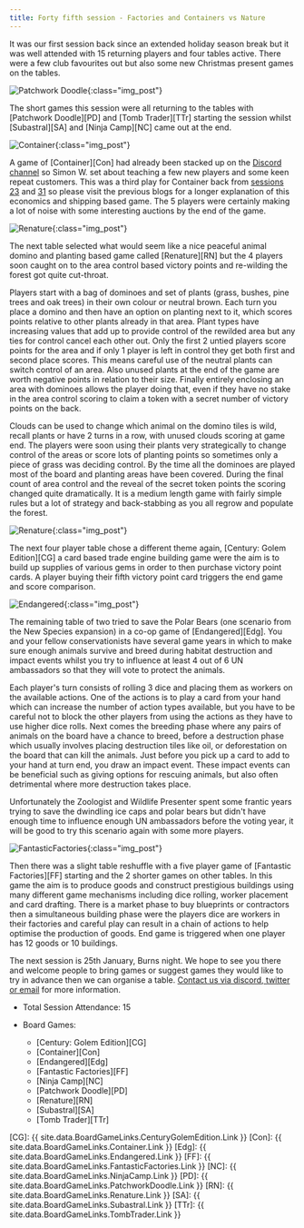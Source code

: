```yaml
---
title: Forty fifth session - Factories and Containers vs Nature
---
```


It was our first session back since an extended holiday season break but it was well attended with 15 returning players and four tables active. There were a few club favourites out but also some new Christmas present games on the tables.

![Patchwork Doodle](/images/posts/2023_01_11/PatchworkDoodle01.jpg "Patchwork Doodle"){:class="img_post"}

The short games this session were all returning to the tables with [Patchwork Doodle][PD] and [Tomb Trader][TTr] starting the session whilst [Subastral][SA] and [Ninja Camp][NC] came out at the end.

![Container](/images/posts/2023_01_11/Container01.jpg "Container"){:class="img_post"}

A game of [Container][Con] had already been stacked up on the [Discord channel][Contact] so Simon W. set about teaching a few new players and some keen repeat customers. This was a third play for Container back from [sessions 23][23] and [31][31] so please visit the previous blogs for a longer explanation of this economics and shipping based game. The 5 players were certainly making a lot of noise with some interesting auctions by the end of the game.

![Renature](/images/posts/2023_01_11/Renature01.jpg "Renature"){:class="img_post"}

The next table selected what would seem like a nice peaceful animal domino and planting based game called [Renature][RN] but the 4 players soon caught on to the area control based victory points and re-wilding the forest got quite cut-throat.

Players start with a bag of dominoes and set of plants (grass, bushes, pine trees and oak trees) in their own colour or neutral brown. Each turn you place a domino and then have an option on planting next to it, which scores points relative to other plants already in that area. Plant types have increasing values that add up to provide control of the rewilded area but any ties for control cancel each other out. Only the first 2 untied players score points for the area and if only 1 player is left in control they get both first and second place scores. This means careful use of the neutral plants can switch control of an area. Also unused plants at the end of the game are worth negative points in relation to their size. Finally entirely enclosing an area with dominoes allows the player doing that, even if they have no stake in the area control scoring to claim a token with a secret number of victory points on the back.

Clouds can be used to change which animal on the domino tiles is wild, recall plants or have 2 turns in a row, with unused clouds scoring at game end. The players were soon using their plants very strategically to change control of the areas or score lots of planting points so sometimes only a piece of grass was deciding control. By the time all the dominoes are played most of the board and planting areas have been covered. During the final count of area control and the reveal of the secret token points the scoring changed quite dramatically. It is a medium length game with fairly simple rules but a lot of strategy and back-stabbing as you all regrow and populate the forest.

![Renature](/images/posts/2023_01_11/Renature02.jpg "Renature"){:class="img_post"}

The next four player table chose a different theme again, [Century: Golem Edition][CG] a card based trade engine building game were the aim is to build up supplies of various gems in order to then purchase victory point cards. A player buying their fifth victory point card triggers the end game and score comparison.

![Endangered](/images/posts/2023_01_11/Endangered01.jpg "Endangered"){:class="img_post"}

The remaining table of two tried to save the Polar Bears (one scenario from the New Species expansion) in a co-op game of [Endangered][Edg]. You and your fellow conservationists have several game years in which to make sure enough animals survive and breed during habitat destruction and impact events whilst you try to influence at least 4 out of 6 UN ambassadors so that they will vote to protect the animals.

Each player's turn consists of rolling 3 dice and placing them as workers on the available actions. One of the actions is to play a card from your hand which can increase the number of action types available, but you have to be careful not to block the other players from using the actions as they have to use higher dice rolls. Next comes the breeding phase where any pairs of animals on the board have a chance to breed, before a destruction phase which usually involves placing destruction tiles like oil, or deforestation on the board that can kill the animals. Just before you pick up a card to add to your hand at turn end, you draw an impact event. These impact events can be beneficial such as giving options for rescuing animals, but also often detrimental where more destruction takes place.

Unfortunately the Zoologist and Wildlife Presenter spent some frantic years trying to save the dwindling ice caps and polar bears but didn't have enough time to influence enough UN ambassadors before the voting year, it will be good to try this scenario again with some more players.

![FantasticFactories](/images/posts/2023_01_11/FantasticFactories01.jpg "FantasticFactories"){:class="img_post"}

Then there was a slight table reshuffle with a five player game of [Fantastic Factories][FF] starting and the 2 shorter games on other tables. In this game the aim is to produce goods and construct prestigious buildings using many different game mechanisms including dice rolling, worker placement and card drafting. There is a market phase to buy blueprints or contractors then a simultaneous building phase were the players dice are workers in their factories and careful play can result in a chain of actions to help optimise the production of goods. End game is triggered when one player has 12 goods or 10 buildings.

The next session is 25th January, Burns night. We hope to see you there and welcome people to bring games or suggest games they would like to try in advance then we can organise a table. [Contact us via discord, twitter or email][Contact] for more information.

* Total Session Attendance: 15
* Board Games:

	 * [Century: Golem Edition][CG]
	 * [Container][Con]
	 * [Endangered][Edg]
	 * [Fantastic Factories][FF]
	 * [Ninja Camp][NC]
	 * [Patchwork Doodle][PD]
	 * [Renature][RN]
	 * [Subastral][SA]
	 * [Tomb Trader][TTr]
	 
[CG]: {{ site.data.BoardGameLinks.CenturyGolemEdition.Link }}
[Con]: {{ site.data.BoardGameLinks.Container.Link }}
[Edg]: {{ site.data.BoardGameLinks.Endangered.Link }}
[FF]: {{ site.data.BoardGameLinks.FantasticFactories.Link }}
[NC]: {{ site.data.BoardGameLinks.NinjaCamp.Link }}
[PD]: {{ site.data.BoardGameLinks.PatchworkDoodle.Link }}
[RN]: {{ site.data.BoardGameLinks.Renature.Link }}
[SA]: {{ site.data.BoardGameLinks.Subastral.Link }}
[TTr]: {{ site.data.BoardGameLinks.TombTrader.Link }}

[23]: /2022/02/09/twentythird-session.html
[31]: /2022/06/01/thirtyfirst-session.html

[Contact]: /Contact.html
